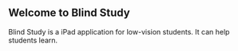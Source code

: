 ## Welcome to Blind Study

Blind Study is a iPad application for low-vision students. It can help students learn.
